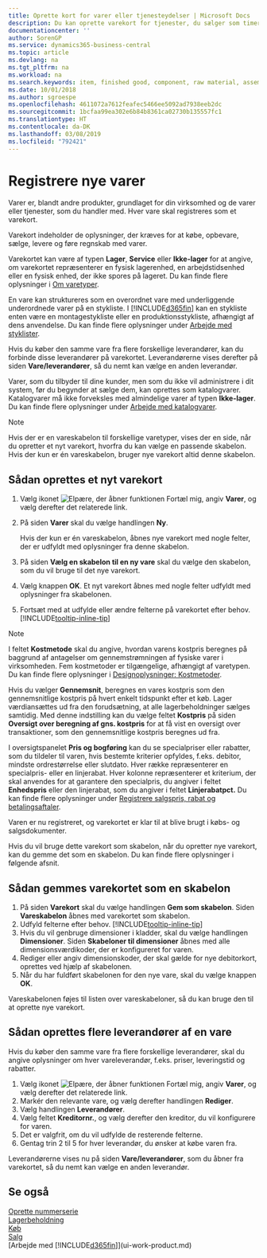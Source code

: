 ```yaml
---
title: Oprette kort for varer eller tjenesteydelser | Microsoft Docs
description: Du kan oprette varekort for tjenester, du sælger som timer, og fysiske produkter, f.eks. montageelementer, færdigvarer, komponenter eller råvarer, som sælges fra lageret.
documentationcenter: ''
author: SorenGP
ms.service: dynamics365-business-central
ms.topic: article
ms.devlang: na
ms.tgt_pltfrm: na
ms.workload: na
ms.search.keywords: item, finished good, component, raw material, assembly item
ms.date: 10/01/2018
ms.author: sgroespe
ms.openlocfilehash: 4611072a7612feafec5466ee5092ad7938eeb2dc
ms.sourcegitcommit: 1bcfaa99ea302e6b84b8361ca02730b135557fc1
ms.translationtype: HT
ms.contentlocale: da-DK
ms.lasthandoff: 03/08/2019
ms.locfileid: "792421"
---
```

# <a name="register-new-items"></a>Registrere nye varer
Varer er, blandt andre produkter, grundlaget for din virksomhed og de varer eller tjenester, som du handler med. Hver vare skal registreres som et varekort.

Varekort indeholder de oplysninger, der kræves for at købe, opbevare, sælge, levere og føre regnskab med varer.

Varekortet kan være af typen **Lager**, **Service** eller **Ikke-lager** for at angive, om varekortet repræsenterer en fysisk lagerenhed, en arbejdstidsenhed eller en fysisk enhed, der ikke spores på lageret. Du kan finde flere oplysninger i [Om varetyper](inventory-about-item-types.md).

En vare kan struktureres som en overordnet vare med underliggende underordnede varer på en stykliste. I [!INCLUDE[d365fin](includes/d365fin_md.md)] kan en stykliste enten være en montagestykliste eller en produktionsstykliste, afhængigt af dens anvendelse. Du kan finde flere oplysninger under [Arbejde med styklister](inventory-how-work-BOMs.md).

Hvis du køber den samme vare fra flere forskellige leverandører, kan du forbinde disse leverandører på varekortet. Leverandørerne vises derefter på siden **Vare/leverandører**, så du nemt kan vælge en anden leverandør.

Varer, som du tilbyder til dine kunder, men som du ikke vil administrere i dit system, før du begynder at sælge dem, kan oprettes som katalogvarer. Katalogvarer må ikke forveksles med almindelige varer af typen **Ikke-lager**. Du kan finde flere oplysninger under [Arbejde med katalogvarer](inventory-how-work-nonstock-items.md).  

> [!NOTE]  
> Hvis der er en vareskabelon til forskellige varetyper, vises der en side, når du opretter et nyt varekort, hvorfra du kan vælge en passende skabelon. Hvis der kun er én vareskabelon, bruger nye varekort altid denne skabelon.

## <a name="to-create-a-new-item-card"></a>Sådan oprettes et nyt varekort
1. Vælg ikonet ![Elpære, der åbner funktionen Fortæl mig](media/ui-search/search_small.png "Fortæl mig, hvad du vil foretage dig"), angiv **Varer**, og vælg derefter det relaterede link.  
2. På siden **Varer** skal du vælge handlingen **Ny**.

    Hvis der kun er én vareskabelon, åbnes nye varekort med nogle felter, der er udfyldt med oplysninger fra denne skabelon.
3. På siden **Vælg en skabelon til en ny vare** skal du vælge den skabelon, som du vil bruge til det nye varekort.
4. Vælg knappen **OK**. Et nyt varekort åbnes med nogle felter udfyldt med oplysninger fra skabelonen.
5. Fortsæt med at udfylde eller ændre felterne på varekortet efter behov. [!INCLUDE[tooltip-inline-tip](includes/tooltip-inline-tip_md.md)]

> [!NOTE]
> I feltet **Kostmetode** skal du angive, hvordan varens kostpris beregnes på baggrund af antagelser om gennemstrømningen af fysiske varer i virksomheden. Fem kostmetoder er tilgængelige, afhængigt af varetypen. Du kan finde flere oplysninger i [Designoplysninger: Kostmetoder](design-details-costing-methods.md).
>
> Hvis du vælger **Gennemsnit**, beregnes en vares kostpris som den gennemsnitlige kostpris på hvert enkelt tidspunkt efter et køb. Lager værdiansættes ud fra den forudsætning, at alle lagerbeholdninger sælges samtidig. Med denne indstilling kan du vælge feltet **Kostpris** på siden **Oversigt over beregning af gns. kostpris** for at få vist en oversigt over transaktioner, som den gennemsnitlige kostpris beregnes ud fra.

I oversigtspanelet **Pris og bogføring** kan du se specialpriser eller rabatter, som du tildeler til varen, hvis bestemte kriterier opfyldes, f.eks. debitor, mindste ordrestørrelse eller slutdato. Hver række repræsenterer en specialpris- eller en linjerabat. Hver kolonne repræsenterer et kriterium, der skal anvendes for at garantere den specialpris, du angiver i feltet **Enhedspris** eller den linjerabat, som du angiver i feltet **Linjerabatpct.** Du kan finde flere oplysninger under [Registrere salgspris, rabat og betalingsaftaler](sales-how-record-sales-price-discount-payment-agreements.md).

Varen er nu registreret, og varekortet er klar til at blive brugt i købs- og salgsdokumenter.

Hvis du vil bruge dette varekort som skabelon, når du opretter nye varekort, kan du gemme det som en skabelon. Du kan finde flere oplysninger i følgende afsnit.

## <a name="to-save-the-item-card-as-a-template"></a>Sådan gemmes varekortet som en skabelon
1. På siden **Varekort** skal du vælge handlingen **Gem som skabelon**. Siden **Vareskabelon** åbnes med varekortet som skabelon.
2. Udfyld felterne efter behov. [!INCLUDE[tooltip-inline-tip](includes/tooltip-inline-tip_md.md)]
3. Hvis du vil genbruge dimensioner i kladder, skal du vælge handlingen **Dimensioner**. Siden **Skabeloner til dimensioner** åbnes med alle dimensionsværdikoder, der er konfigureret for varen.
4. Rediger eller angiv dimensionskoder, der skal gælde for nye debitorkort, oprettes ved hjælp af skabelonen.
5. Når du har fuldført skabelonen for den nye vare, skal du vælge knappen **OK**.

Vareskabelonen føjes til listen over vareskabeloner, så du kan bruge den til at oprette nye varekort.

## <a name="to-set-up-multiple-vendors-for-an-item"></a>Sådan oprettes flere leverandører af en vare  
Hvis du køber den samme vare fra flere forskellige leverandører, skal du angive oplysninger om hver vareleverandør, f.eks. priser, leveringstid og rabatter.  

1.  Vælg ikonet ![Elpære, der åbner funktionen Fortæl mig](media/ui-search/search_small.png "Fortæl mig, hvad du vil foretage dig"), angiv **Varer**, og vælg derefter det relaterede link.  
2.  Markér den relevante vare, og vælg derefter handlingen **Rediger**.  
3.  Vælg handlingen **Leverandører**.  
4.  Vælg feltet **Kreditornr.**, og vælg derefter den kreditor, du vil konfigurere for varen.  
5.  Det er valgfrit, om du vil udfylde de resterende felterne.  
6.  Gentag trin 2 til 5 for hver leverandør, du ønsker at købe varen fra.

Leverandørerne vises nu på siden **Vare/leverandører**, som du åbner fra varekortet, så du nemt kan vælge en anden leverandør.

## <a name="see-also"></a>Se også
[Oprette nummerserie](ui-create-number-series.md)  
[Lagerbeholdning](inventory-manage-inventory.md)  
[Køb](purchasing-manage-purchasing.md)  
[Salg](sales-manage-sales.md)  
[Arbejde med [!INCLUDE[d365fin](includes/d365fin_md.md)]](ui-work-product.md)
